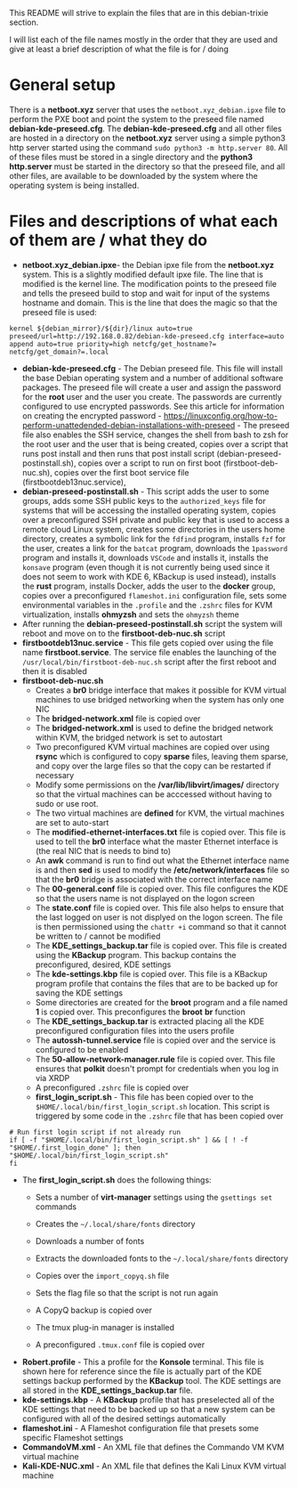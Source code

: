 This README will strive to explain the files that are in this debian-trixie section.

I will list each of the file names mostly in the order that they are used and give at least a brief description of what the file is for / doing

# General setup

There is a **netboot.xyz** server that uses the `netboot.xyz_debian.ipxe` file to perform the PXE boot and point the system to the preseed file named **debian-kde-preseed.cfg**. The **debian-kde-preseed.cfg** and all other files are hosted in a directory on the **netboot.xyz** server using a simple python3 http server started using the command `sudo python3 -m http.server 80`. All of these files must be stored in a single directory and the **python3 http.server** must be started in the directory so that the preseed file, and all other files, are available to be downloaded by the system where the operating system is being installed.

# Files and descriptions of what each of them are / what they do

- **netboot.xyz_debian.ipxe**- the Debian ipxe file from the **netboot.xyz** system. This is a slightly modified default ipxe file. The line that is modified is the kernel line. The modification points to the preseed file and tells the preseed build to stop and wait for input of the systems hostname and domain. This is the line that does the magic so that the preseed file is used:

```
kernel ${debian_mirror}/${dir}/linux auto=true preseed/url=http://192.168.0.82/debian-kde-preseed.cfg interface=auto append auto=true priority=high netcfg/get_hostname?= netcfg/get_domain?=.local
```
  
- **debian-kde-preseed.cfg** - The Debian preseed file. This file will install the base Debian operating system and a number of additional software packages. The preseed file will create a user and assign the password for the **root** user and the user you create. The passwords are currently configured to use encrypted passwords. See this article for information on creating the encrypted password - https://linuxconfig.org/how-to-perform-unattedended-debian-installations-with-preseed - The preseed file also enables the SSH service, changes the shell from bash to zsh for the root user and the user that is being created, copies over a script that runs post install and then runs that post install script (debian-preseed-postinstall.sh), copies over a script to run on first boot (firstboot-deb-nuc.sh), copies over the first boot service file (firstbootdeb13nuc.service), 
- **debian-preseed-postinstall.sh** - This script adds the user to some groups, adds some SSH public keys to the `authorized_keys` file for systems that will be accessing the installed operating system, copies over a preconfigured SSH private and public key that is used to access a remote cloud Linux system, creates some directories in the users home directory, creates a symbolic link for the `fdfind` program, installs `fzf` for the user, creates a link for the `batcat` program, downloads the `1password` program and installs it, downloads `VSCode` and installs it, installs the `konsave` program (even though it is not currently being used since it does not seem to work with KDE 6, KBackup is used instead), installs the **rust** program, installs Docker, adds the user to the **docker** group, copies over a preconfigured `flameshot.ini` configuration file, sets some environmental variables in the `.profile` and the `.zshrc` files for KVM virtualization, installs **ohmyzsh** and sets the `ohmyzsh` theme
- After running the **debian-preseed-postinstall.sh** script the system will reboot and move on to the **firstboot-deb-nuc.sh** script
- **firstbootdeb13nuc.service** - This file gets copied over using the file name **firstboot.service**. The service file enables the launching of the `/usr/local/bin/firstboot-deb-nuc.sh` script after the first reboot and then it is disabled
- **firstboot-deb-nuc.sh**
  - Creates a **br0** bridge interface that makes it possible for KVM virtual machines to use bridged networking when the system has only one NIC
  - The **bridged-network.xml** file is copied over
  - The **bridged-network.xml** is used to define the bridged network within KVM, the bridged network is set to autostart
  - Two preconfigured KVM virtual machines are copied over using **rsync** which is configured to copy **sparse** files, leaving them sparse, and copy over the large files so that the copy can be restarted if necessary
  - Modify some permissions on the **/var/lib/libvirt/images/** directory so that the virtual machines can be acccessed without having to sudo or use root.
  - The two virtual machines are **defined** for KVM, the virtual machines are set to auto-start
  - The **modified-ethernet-interfaces.txt** file is copied over. This file is used to tell the **br0** interface what the master Ethernet interface is (the real NIC that is needs to bind to)
  - An **awk** command is run to find out what the Ethernet interface name is and then **sed** is used to modify the **/etc/network/interfaces** file so that the **br0** bridge is associated with the correct interface name
  - The **00-general.conf** file is copied over. This file configures the KDE so that the users name is not displayed on the logon screen
  - The **state.conf** file is copied over. This file also helps to ensure that the last logged on user is not displyed on the logon screen. The file is then permissioned using the `chattr +i` command so that it cannot be written to / cannot be modified
  - The **KDE_settings_backup.tar** file is copied over. This file is created using the **KBackup** program. This backup contains the preconfigured, desired, KDE settings
  - The **kde-settings.kbp** file is copied over. This file is a KBackup program profile that contains the files that are to be backed up for saving the KDE settings
  - Some directories are created for the **broot** program and a file named **1** is copied over. This preconfigures the **broot** **br** function
  - The **KDE_settings_backup.tar** is extracted placing all the KDE preconfigured configuration files into the users profile
  - The **autossh-tunnel.service** file is copied over and the service is configured to be enabled
  - The **50-allow-network-manager.rule** file is copied over. This file ensures that **polkit** doesn't prompt for credentials when you log in via XRDP
  - A preconfigured `.zshrc` file is copied over
  - **first_login_script.sh** - This file has been copied over to the `$HOME/.local/bin/first_login_script.sh` location. This script is triggered by some code in the `.zshrc` file that has been copied over

```
# Run first login script if not already run
if [ -f "$HOME/.local/bin/first_login_script.sh" ] && [ ! -f "$HOME/.first_login_done" ]; then
"$HOME/.local/bin/first_login_script.sh"
fi
```

- The **first_login_script.sh** does the following things:
  -  Sets a number of **virt-manager** settings using the `gsettings set` commands
  -  Creates the `~/.local/share/fonts` directory
  -  Downloads a number of fonts
  -  Extracts the downloaded fonts to the `~/.local/share/fonts` directory
  -  Copies over the `import_copyq.sh` file
  -  Sets the flag file so that the script is not run again

  - A CopyQ backup is copied over
  - The tmux plug-in manager is installed
  - A preconfigured `.tmux.conf` file is copied over
- **Robert.profile** - This a profile for the **Konsole** terminal. This file is shown here for reference since the file is actually part of the KDE settings backup performed by the **KBackup** tool. The KDE settings are all stored in the **KDE_settings_backup.tar** file.
- **kde-settings.kbp** - A **KBackup** profile that has preselected all of the KDE settings that need to be backed up so that a new system can be configured with all of the desired settings automatically
- **flameshot.ini** - A Flameshot configuration file that presets some specific Flameshot settings
- **CommandoVM.xml** - An XML file that defines the Commando VM KVM virtual machine
- **Kali-KDE-NUC.xml** - An XML file that defines the Kali Linux KVM virtual machine





